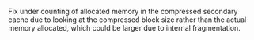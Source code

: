 Fix under counting of allocated memory in the compressed secondary cache due to looking at the compressed block size rather than the actual memory allocated, which could be larger due to internal fragmentation.
